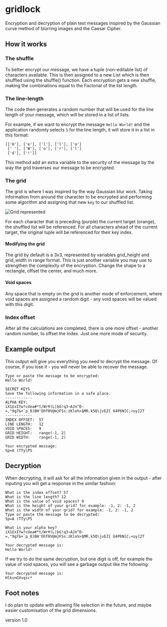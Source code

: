 # gridlock
Encryption and decryption of plain text messages inspired by the Gaussian curve method of blurring images and the Caesar Cipher.

## How it works

### The shuffle
To better encrypt our message, we have a tuple (non-editable list) of characters available. This is then assigned to a new List which is then shuffled using the shuffle() function. Each encryption gets a new shuffle, making the combinations equal to the Factorial of the list length.

### The line-length
The code then generates a random number that will be used for the line length of your message, which will be stored in a list of lists.

For example, if we want to encrypt the message `Hello World!` and the application randomly selects `5` for the line length, it will store it in a list in this format:
```
[['H'], ['e'], ['l'], ['l'], ['o']
 [' '], ['W'], ['o'], ['r'], ['l']
 ['d'], ['!']]
```

This method add an extra variable to the security of the message by the way the grid traverses our message to be encrypted.

### The grid
The grid is where I was inspired by the way Gaussian blur work. Taking information from around the character to be encrypted and performing some algorithm and assigning that new `key` to our shuffled list.

![Grid represented](https://github.com/uxai/gridlock/blob/images/grid.jpg?raw=true)

For each character that is preceding (purple) the current target (orange), the shuffled list will be referenced. For all characters ahead of the current target, the original tuple will be referenced for their key index.

#### Modifying the grid
The grid by default is a 3x3, represented by variables grid_height and grid_width in range format. This is just another variable you may use to strengthen the complexity of the encryption. Change the shape to a rectangle, offset the center, and much more.

#### Void spaces
Any space that is empty on the grid is another mode of enforcement, where void spaces are assigned a random digit - any void spaces will be valued with this digit.

### Index offset
After all the calculations are completed, there is one more offset - another random number, to offset the index. Just one more mode of security.

## Example output
This output will give you everything you need to decrypt the message. Of course, if you lose it - you will never be able to recover the message.
```
Type or paste the message to be encrypted:
Hello World!

SECRET KEYS
Save the following information in a safe place.
------------
ALPHA KEY:
iX1£xIYw?cdea#*t/Wr¥(L|bG!q3~AJn^D-=,"9g7&+`p_8)BH'Ohf0V@m}FSs:zKlo%>$MR.k5Q\jvEZ{ U4P6N[C;<uy]2T
------------
INDEX OFFSET:  57
LINE LENGTH:   12
VOID SPACES:   9
GRID HEIGHT:   range(-1, 2)
GRID WIDTH:    range(-1, 2)

Your encrypted message:
Sp=A (TTy\P5
```

## Decryption
When decrypting, it will ask for all the information given in the output - after inputing you will get a response in the similar fashion:

```
What is the index offset? 57
What is the line length? 12
What is the value of void spaces? 9
What is the height of your grid? for example: -1, 2: -1, 2
What is the width of your grid? for example: -1, 2: -1, 2
Type or paste the message to be decrypted:
Sp=A (TTy\P5

What is your alpha key?
iX1£xIYw?cdea#*t/Wr¥(L|bG!q3~AJn^D-=,"9g7&+`p_8)BH'Ohf0V@m}FSs:zKlo%>$MR.k5Q\jvEZ{ U4P6N[C;<uy]2T

Your decrypted message is:
Hello World!
```

If we try to do the same decryption, but one digit is off, for example the value of void spaces, you will see a garbage output like the following:
```
Your decrypted message is:
HlksnGVvqsc*
```

## Foot notes
I do plan to update with allowing file selection in the future, and maybe easier customisation of the grid dimensions.

version 1.0